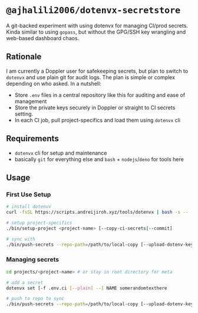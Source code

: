 # `@ajhalili2006/dotenvx-secretstore`

A git-backed experiment with using dotenvx for managing CI/prod secrets. Kinda
similar to using `gopass`, but without the GPG/SSH key wrangling and web-based
dashboard chaos.

## Rationale

I am currently a Doppler user for safekeeping secrets, but plan to switch to
`dotenvx` and use plain git for audit logs. The plan is simple or complex
depending on who asked. In a nutshell:

* Store `.env` files in a central repository like this for auditing and ease of management
* Store the private keys securely in Doppler or straight to CI secrets setting.
* In each CI job, pull project-specifics and load them using `dotenvx` cli

## Requirements

* `dotenvx` cli for setup and maintenance
* basically `git` for everything else and `bash` + `nodejs`/`deno` for tools here

## Usage

### First Use Setup

```bash
# install dotenvx
curl -fsSL https://scripts.andreijiroh.xyz/tools/dotenvx | bash -s -- --directory=$HOME/.local/bin

# setup project-specifics
./bin/setup-project <project-name> [--copy-ci-secrets|--commit]

# sync with
./bin/push-secrets --repo-path=/path/to/local-copy [--upload-dotenv-keys=<gh|glab|doppler>|--no-commit] <project-name|meta> [optional-env-file]
```

### Managing secrets

```bash
cd projects/<project-name> # or stay in root directory for meta

# add a secret
dotenvx set [-f .env.ci [--plain] --] NAME somerandomtexthere

# push to repo to sync
./bin/push-secrets --repo-path=/path/to/local-copy [--upload-dotenv-keys=<gh|glab|doppler>|--no-commit] <project-name|meta> [optional-env-file]
```
